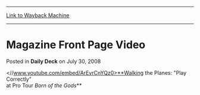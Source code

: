 
---
[Link to Wayback Machine](https://web.archive.org/web/20220119193839/https://magic.wizards.com/en/articles/archive/daily-deck/magazine-front-page-video-2008-07-30)

[_metadata_:description]:- "Walking the Planes: `Play Correctly`at Pro Tour Born of the Gods"
[_metadata_:generator]:- "Drupal 7 (http://drupal.org)"
[_metadata_:node]:- "185771"
[_metadata_:publish_date]:- "2008-07-30"
[_metadata_:source]:- "div-main-content"
[_metadata_:title]:- "Magazine Front Page Video"
[_metadata_:wayback_capture_timestamp]:- "2022-01-19 19:38:39"
[_metadata_:wayback_raw_url]:- "https://web.archive.org/web/20220119193839id_/https://magic.wizards.com/en/articles/archive/daily-deck/magazine-front-page-video-2008-07-30"
[_metadata_:wayback_url]:- "https://magic.wizards.com/en/articles/archive/daily-deck/magazine-front-page-video-2008-07-30"
---


Magazine Front Page Video
=========================



 Posted in **Daily Deck**
 on July 30, 2008 










<//www.youtube.com/embed/ArEvrCnYQz0>**Walking the Planes: "Play Correctly"  
at Pro Tour *Born of the Gods***







